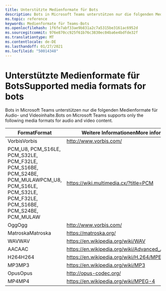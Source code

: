 ```yaml
---
title: Unterstützte Medienformate für Bots
description: Bots in Microsoft Teams unterstützen nur die folgenden Medienformate für Audio- und Videoinhalte.
ms.topic: reference
keywords: Medienformate für Teams-Bots
ms.openlocfilehash: 1f6fe7abf33ae9b831a2c7a5315be3161ac6952d
ms.sourcegitcommit: 976e870cc925f61b76c3830ec04ba6e4bdfde32f
ms.translationtype: MT
ms.contentlocale: de-DE
ms.lasthandoff: 01/27/2021
ms.locfileid: "50014348"
---
```

# <a name="supported-media-formats-for-bots"></a><span data-ttu-id="a26fd-104">Unterstützte Medienformate für Bots</span><span class="sxs-lookup"><span data-stu-id="a26fd-104">Supported media formats for bots</span></span>

<span data-ttu-id="a26fd-105">Bots in Microsoft Teams unterstützen nur die folgenden Medienformate für Audio- und Videoinhalte.</span><span class="sxs-lookup"><span data-stu-id="a26fd-105">Bots on Microsoft Teams supports only the following media formats for audio and video content.</span></span>

| <span data-ttu-id="a26fd-106">Format</span><span class="sxs-lookup"><span data-stu-id="a26fd-106">Format</span></span> | <span data-ttu-id="a26fd-107">Weitere Informationen</span><span class="sxs-lookup"><span data-stu-id="a26fd-107">More information</span></span> |
| --- | --- |
| <span data-ttu-id="a26fd-108">Vorbis</span><span class="sxs-lookup"><span data-stu-id="a26fd-108">Vorbis</span></span> | http://www.vorbis.com/ |
| <span data-ttu-id="a26fd-109">PCM_U8, PCM_S16LE, PCM_S32LE, PCM_F32LE, PCM_S16BE, PCM_S24BE, PCM_MULAW</span><span class="sxs-lookup"><span data-stu-id="a26fd-109">PCM_U8, PCM_S16LE, PCM_S32LE, PCM_F32LE, PCM_S16BE, PCM_S24BE, PCM_MULAW</span></span> | https://wiki.multimedia.cx/?title=PCM |
| <span data-ttu-id="a26fd-110">Ogg</span><span class="sxs-lookup"><span data-stu-id="a26fd-110">Ogg</span></span> | http://www.vorbis.com/ |
| <span data-ttu-id="a26fd-111">Matroska</span><span class="sxs-lookup"><span data-stu-id="a26fd-111">Matroska</span></span> | https://matroska.org/ |
| <span data-ttu-id="a26fd-112">WAV</span><span class="sxs-lookup"><span data-stu-id="a26fd-112">WAV</span></span> | https://en.wikipedia.org/wiki/WAV |
| <span data-ttu-id="a26fd-113">AAC</span><span class="sxs-lookup"><span data-stu-id="a26fd-113">AAC</span></span> | https://en.wikipedia.org/wiki/Advanced_Audio_Coding |
| <span data-ttu-id="a26fd-114">H264</span><span class="sxs-lookup"><span data-stu-id="a26fd-114">H264</span></span> | https://en.wikipedia.org/wiki/H.264/MPEG-4_AVC |
| <span data-ttu-id="a26fd-115">MP3</span><span class="sxs-lookup"><span data-stu-id="a26fd-115">MP3</span></span> | https://en.wikipedia.org/wiki/MP3 |
| <span data-ttu-id="a26fd-116">Opus</span><span class="sxs-lookup"><span data-stu-id="a26fd-116">Opus</span></span> | http://opus-codec.org/ |
| <span data-ttu-id="a26fd-117">MP4</span><span class="sxs-lookup"><span data-stu-id="a26fd-117">MP4</span></span> | https://en.wikipedia.org/wiki/MPEG-4 |
